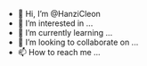 - 👋 Hi, I’m @HanziCleon
- 👀 I’m interested in ...
- 🌱 I’m currently learning ...
- 💞️ I’m looking to collaborate on ...
- 📫 How to reach me ...

<!---
HanziCleon/HanziCleon is a ✨ special ✨ repository because its `README.md` (this file) appears on your GitHub profile.
You can click the Preview link to take a look at your changes.
--->
